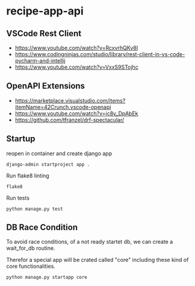 # recipe-app-api

## VSCode Rest Client

* https://www.youtube.com/watch?v=RcxvrhQKv8I
* https://www.codingninjas.com/studio/library/rest-client-in-vs-code-pycharm-and-intellij
* https://www.youtube.com/watch?v=VxxS9STojhc

## OpenAPI Extensions

* https://marketplace.visualstudio.com/items?itemName=42Crunch.vscode-openapi
* https://www.youtube.com/watch?v=jc8v_DpAbEk
* https://github.com/tfranzel/drf-spectacular/

## Startup

reopen in container and create django app

```
django-admin startproject app .
```

Run flake8 linting

```
flake8
```

Run tests

```
python manage.py test
```

## DB Race Condition

To avoid race conditions, of a not ready startet db, we can create a wait_for_db routine.

Therefor a special app will be crated called "core" including these kind of core functionalities.

```
python manage.py startapp core
```

